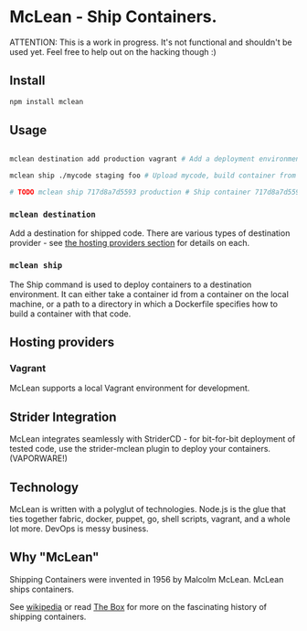 # McLean - Ship Containers.

ATTENTION: This is a work in progress. It's not functional and shouldn't be used yet. Feel free to help out on the hacking though :)


## Install

```sh
npm install mclean
```


## Usage

```sh

mclean destination add production vagrant # Add a deployment environment

mclean ship ./mycode staging foo # Upload mycode, build container from Dockerfile, deploy to foo.mydomain.com

# TODO mclean ship 717d8a7d5593 production # Ship container 717d8a7d5593 to production

```

### `mclean destination`

Add a destination for shipped code. There are various types of destination provider - see [the hosting providers section](#Hosting_Providers) for details on each.



### `mclean ship`

The Ship command is used to deploy containers to a destination environment. It can either take a container id from a container on the local machine, or
a path to a directory in which a Dockerfile specifies how to build a container with that code.







## Hosting providers

### Vagrant
McLean supports a local Vagrant environment for development.









## Strider Integration

McLean integrates seamlessly with StriderCD - for bit-for-bit deployment of tested code, use the strider-mclean plugin to deploy your containers. (VAPORWARE!)



## Technology

McLean is written with a polyglut of technologies. Node.js is the glue that ties together fabric, docker, puppet, go, shell scripts, vagrant, and a whole lot more. DevOps is messy business.


## Why "McLean"

Shipping Containers were invented in 1956 by Malcolm McLean. McLean ships containers.

See [wikipedia](http://en.wikipedia.org/wiki/Malcom_McLean) or read [The Box](http://www.amazon.com/gp/product/0691136408/ref=as_li_ss_tl?ie=UTF8&camp=1789&creative=390957&creativeASIN=0691136408&linkCode=as2&tag=peterbradenco-20) for more on the fascinating history of shipping containers.
